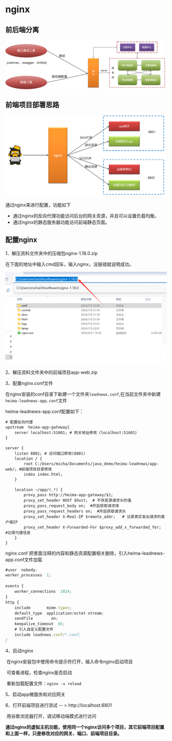 # nginx

## 前后端分离

![image-20240705114631016](assets/image-20240705114631016.png)

## 前端项目部署思路

![image-20210426110913007](assets/image-20210426110913007.png)

通过nginx来进行配置，功能如下

- 通过nginx的反向代理功能访问后台的网关资源，并且可以设置负载均衡。
- 通过nginx的静态服务器功能访问前端静态页面。

## 配置nginx

1、解压资料文件夹中的压缩包nginx-1.18.0.zip

在下面的地址中输入cmd回车，输入nginx，没报错就说明成功。

![image-20240709221707185](assets/image-20240709221707185.png)

2、解压资料文件夹中的前端项目app-web.zip

3、配置nginx.conf文件

在nginx安装的conf目录下新建一个文件夹`leadnews.conf`,在当前文件夹中新建`heima-leadnews-app.conf`文件

heima-leadnews-app.conf配置如下：

```
# 配置反向代理
upstream  heima-app-gateway{
    server localhost:51601; # 网关地址修改（localhost:51601）
}

server {
	listen 8801; # 访问端口修改(8801)
	location / {
		root C:/Users/micha/Documents/java_demo/heima-leadnews/app-web/; #前端项目目录修改
		index index.html;
	}
	
	location ~/app/(.*) {
		proxy_pass http://heima-app-gateway/$1;
		proxy_set_header HOST $host;  # 不改变源请求头的值
		proxy_pass_request_body on;  #开启获取请求体
		proxy_pass_request_headers on;  #开启获取请求头
		proxy_set_header X-Real-IP $remote_addr;   # 记录真实发出请求的客户端IP
		proxy_set_header X-Forwarded-For $proxy_add_x_forwarded_for;  #记录代理信息
	}
}
```

nginx.conf   把里面注释的内容和静态资源配置相关删除，引入heima-leadnews-app.conf文件加载

```javascript
#user  nobody;
worker_processes  1;

events {
    worker_connections  1024;
}
http {
    include       mime.types;
    default_type  application/octet-stream;
    sendfile        on;
    keepalive_timeout  65;
	# 引入自定义配置文件
	include leadnews.conf/*.conf;
}
```

4、启动nginx

​    在nginx安装包中使用命令提示符打开，输入命令nginx启动项目

​    可查看进程，检查nginx是否启动

​    重新加载配置文件：`nginx -s reload`

5、启动app微服务和对应网关

6、打开前端项目进行测试  -- >  http://localhost:8801

​     用谷歌浏览器打开，调试移动端模式进行访问

**通过nginx的虚拟主机功能，使用同一个nginx访问多个项目，其它前端项目配置和上面一样，只是修改对应的网关、端口、前端项目目录。**
